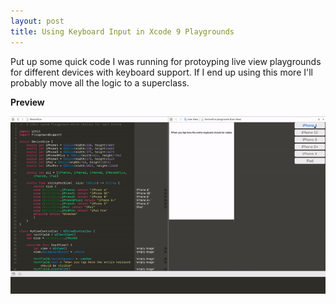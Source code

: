 ```yaml
---
layout: post
title: Using Keyboard Input in Xcode 9 Playgrounds
---
```


Put up some quick code I was running for protoyping live view playgrounds for different devices with keyboard support. If I end up using this more I'll probably move all the logic to a superclass.

**Preview**

![](https://github.com/psobko/DeviceSizePlayground/blob/master/preview.gif)
